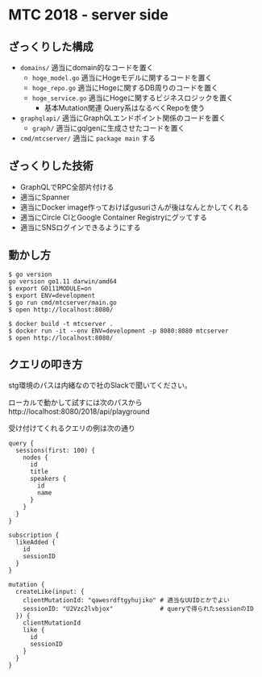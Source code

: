 # MTC 2018 - server side

## ざっくりした構成

* `domains/` 適当にdomain的なコードを置く
    * `hoge_model.go` 適当にHogeモデルに関するコードを置く
    * `hoge_repo.go` 適当にHogeに関するDB周りのコードを置く
    * `hoge_service.go` 適当にHogeに関するビジネスロジックを置く
        * 基本Mutation関連 Query系はなるべくRepoを使う
* `graphqlapi/` 適当にGraphQLエンドポイント関係のコードを置く
    * `graph/` 適当にgqlgenに生成させたコードを置く
* `cmd/mtcserver/` 適当に `package main` する

## ざっくりした技術

* GraphQLでRPC全部片付ける
* 適当にSpanner
* 適当にDocker image作っておけばgusuriさんが後はなんとかしてくれる
* 適当にCircle CIとGoogle Container Registryにグッてする
* 適当にSNSログインできるようにする


## 動かし方

```
$ go version
go version go1.11 darwin/amd64
$ export GO111MODULE=on
$ export ENV=development
$ go run cmd/mtcserver/main.go
$ open http://localhost:8080/
```

```
$ docker build -t mtcserver .
$ docker run -it --env ENV=development -p 8080:8080 mtcserver
$ open http://localhost:8080/
```

## クエリの叩き方

stg環境のパスは内緒なので社のSlackで聞いてください。

ローカルで動かして試すには次のパスから
http://localhost:8080/2018/api/playground

受け付けてくれるクエリの例は次の通り

```
query {
  sessions(first: 100) {
    nodes {
      id
      title
      speakers {
        id
        name
      }
    }
  }
}
```

```
subscription {
  likeAdded {
    id
    sessionID
  }
}
```

```
mutation {
  createLike(input: {
    clientMutationId: "qawesrdftgyhujiko" # 適当なUUIDとかでよい
    sessionID: "U2Vzc2lvbjox"             # queryで得られたsessionのID
  }) {
    clientMutationId
    like {
      id
      sessionID
    }
  }
}
```
